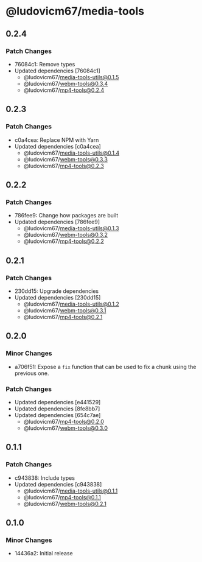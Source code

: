 # @ludovicm67/media-tools

## 0.2.4

### Patch Changes

- 76084c1: Remove types
- Updated dependencies [76084c1]
  - @ludovicm67/media-tools-utils@0.1.5
  - @ludovicm67/webm-tools@0.3.4
  - @ludovicm67/mp4-tools@0.2.4

## 0.2.3

### Patch Changes

- c0a4cea: Replace NPM with Yarn
- Updated dependencies [c0a4cea]
  - @ludovicm67/media-tools-utils@0.1.4
  - @ludovicm67/webm-tools@0.3.3
  - @ludovicm67/mp4-tools@0.2.3

## 0.2.2

### Patch Changes

- 786fee9: Change how packages are built
- Updated dependencies [786fee9]
  - @ludovicm67/media-tools-utils@0.1.3
  - @ludovicm67/webm-tools@0.3.2
  - @ludovicm67/mp4-tools@0.2.2

## 0.2.1

### Patch Changes

- 230dd15: Upgrade dependencies
- Updated dependencies [230dd15]
  - @ludovicm67/media-tools-utils@0.1.2
  - @ludovicm67/webm-tools@0.3.1
  - @ludovicm67/mp4-tools@0.2.1

## 0.2.0

### Minor Changes

- a706f51: Expose a `fix` function that can be used to fix a chunk using the previous one.

### Patch Changes

- Updated dependencies [e441529]
- Updated dependencies [8fe8bb7]
- Updated dependencies [654c7ae]
  - @ludovicm67/mp4-tools@0.2.0
  - @ludovicm67/webm-tools@0.3.0

## 0.1.1

### Patch Changes

- c943838: Include types
- Updated dependencies [c943838]
  - @ludovicm67/media-tools-utils@0.1.1
  - @ludovicm67/mp4-tools@0.1.1
  - @ludovicm67/webm-tools@0.2.1

## 0.1.0

### Minor Changes

- 14436a2: Initial release
